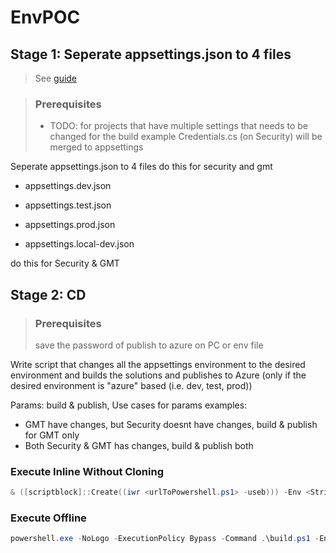 # EnvPOC

## Stage 1: Seperate appsettings.json to 4 files

> See [guide](https://biswakalyan-das.medium.com/multiple-appsettings-json-in-net-core-without-using-an-environment-variable-d4161c4b56bc) 

> ### Prerequisites
> - TODO: for projects that have multiple settings that needs to be changed for the build example Credentials.cs (on Security) will be merged to appsettings

Seperate appsettings.json to 4 files
do this for security and gmt

- appsettings.dev.json

- appsettings.test.json

- appsettings.prod.json

- appsettings.local-dev.json

do this for Security & GMT

## Stage 2: CD

> ### Prerequisites
> save the password of publish to azure on PC or env file

Write script that changes all the appsettings environment to the desired environment
and builds the solutions and publishes to Azure (only if the desired environment is "azure" based (i.e. dev, test, prod))

Params: build & publish,
Use cases for params examples:
- GMT have changes, but Security doesnt have changes, build & publish for GMT only
- Both Security & GMT has changes, build & publish both

### Execute Inline Without Cloning

```ps1
& ([scriptblock]::Create((iwr <urlToPowershell.ps1> -useb))) -Env <String>
```

### Execute Offline

```ps1
powershell.exe -NoLogo -ExecutionPolicy Bypass -Command .\build.ps1 -Env <String>
```
